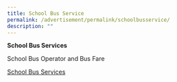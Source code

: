 ```yaml
---
title: School Bus Service
permalink: /advertisement/permalink/schoolbusservice/
description: ""
---
```

**School Bus Services**

School Bus Operator and Bus Fare

[School Bus Services](/files/school%20bus%20operator%20and%20fare%20for%20web.pdf)